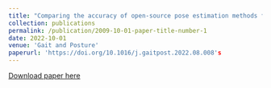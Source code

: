 ```yaml
---
title: "Comparing the accuracy of open-source pose estimation methods for measuring gait kinematics"
collection: publications
permalink: /publication/2009-10-01-paper-title-number-1
date: 2022-10-01
venue: 'Gait and Posture'
paperurl: 'https://doi.org/10.1016/j.gaitpost.2022.08.008's
---
```

[Download paper here](https://doi.org/10.1016/j.gaitpost.2022.08.008)
